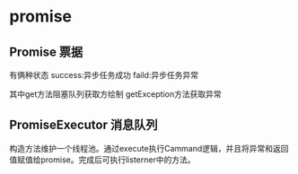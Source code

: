 # promise

## Promise 票据

有俩种状态
success:异步任务成功
faild:异步任务异常

其中get方法阻塞队列获取方绘制
getException方法获取异常

## PromiseExecutor 消息队列

构造方法维护一个线程池。通过execute执行Cammand逻辑，并且将异常和返回值赋值给promise。完成后可执行listerner中的方法。

